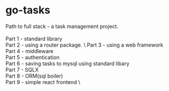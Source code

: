 # go-tasks
Path to full stack - a task management project. \
\
Part 1 - standard library   \
Part 2 - using a router package. \ 
Part 3 - using a web framework \
Part 4 - middleware \
Part 5 - authentication \
Part 6 - saving tasks to mysql using standard libary \
Part 7 - SQLX \
Part 8 - ORM(sql boiler) \
Part 9 - simple react frontend \
